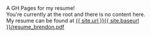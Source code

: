 <div>A GH Pages for my resume!</div>
<div>You're currently at the root and there is no content here.</div>

<div>My resume can be found at <a href="{{ site.url }}{{ site.baseurl }}/resume_brendon.pdf">{{ site.url }}{{ site.baseurl }}/resume_brendon.pdf</a></div>